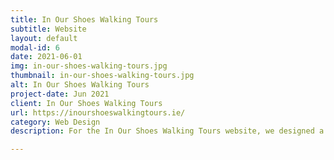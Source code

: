 ```yaml
---
title: In Our Shoes Walking Tours
subtitle: Website
layout: default
modal-id: 6
date: 2021-06-01
img: in-our-shoes-walking-tours.jpg
thumbnail: in-our-shoes-walking-tours.jpg
alt: In Our Shoes Walking Tours
project-date: Jun 2021
client: In Our Shoes Walking Tours
url: https://inourshoeswalkingtours.ie/
category: Web Design
description: For the In Our Shoes Walking Tours website, we designed a clean, modern, and user-friendly interface, making tour bookings seamless and easy. The design emphasised simplicity and clarity, using immersive visuals to showcase the tour experience. As a social enterprise, In Our Shoes Walking Tours focuses on creating training and employment opportunities in Dublin 8, while offering visitors a unique way to explore the local community. As the lead designer at VM Digital, We ensured the website communicated both the tour’s value and its social mission, seamlessly integrating design with functionality to engage visitors and support the enterprise’s goals.

---
```

